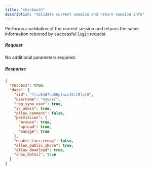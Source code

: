 ```yaml
---
title: "checkauth"
description: "Validate current session and return session info"
---
```


Performs a validation of the current session and returns the same information returned by
successful [`login`](/api/syno-photostation-auth/login) request.

##### Request #####

No additional parameters required.

##### Response #####

```json
{
  "success": true,
  "data": {
    "sid": "flru8d67ud08plncn12it8fpl0",
    "username": "myuser",
    "reg_syno_user": true,
    "is_admin": true,
    "allow_comment": false,
    "permission": {
      "browse": true,
      "upload": true,
      "manage": true
    },
    "enable_face_recog": false,
    "allow_public_share": true,
    "allow_download": true,
    "show_detail": true
  }
}
```
